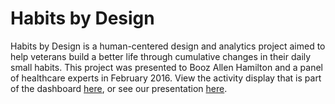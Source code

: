 # Habits by Design
Habits by Design is a human-centered design and analytics project aimed to help veterans build a better life through cumulative changes in their daily small habits. This project was presented to Booz Allen Hamilton and a panel of healthcare experts in February 2016. View the activity display that is part of the dashboard [here](http://shngli.github.io/HabitsDesign/), or see our presentation [here](http://www.slideshare.net/ChishengLi/habits-by-design).
